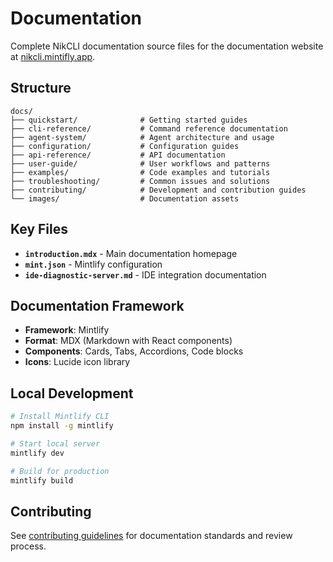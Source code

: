 # Documentation

Complete NikCLI documentation source files for the documentation website at [nikcli.mintifly.app](https://nikcli.mintlify.app).

## Structure

```
docs/
├── quickstart/              # Getting started guides
├── cli-reference/           # Command reference documentation
├── agent-system/            # Agent architecture and usage
├── configuration/           # Configuration guides
├── api-reference/           # API documentation
├── user-guide/              # User workflows and patterns
├── examples/                # Code examples and tutorials
├── troubleshooting/         # Common issues and solutions
├── contributing/            # Development and contribution guides
└── images/                  # Documentation assets
```

## Key Files

- **`introduction.mdx`** - Main documentation homepage
- **`mint.json`** - Mintlify configuration
- **`ide-diagnostic-server.md`** - IDE integration documentation

## Documentation Framework

- **Framework**: Mintlify
- **Format**: MDX (Markdown with React components)
- **Components**: Cards, Tabs, Accordions, Code blocks
- **Icons**: Lucide icon library

## Local Development

```bash
# Install Mintlify CLI
npm install -g mintlify

# Start local server
mintlify dev

# Build for production
mintlify build
```

## Contributing

See [contributing guidelines](https://nikcli.mintlify.app/contributing/development) for documentation standards and review process.
